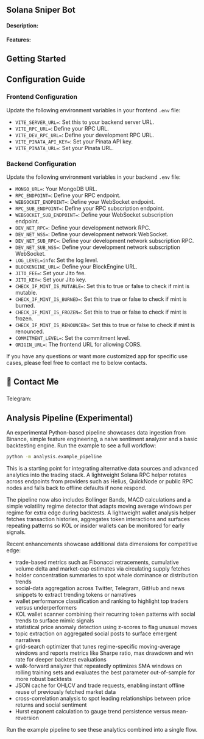 ## Solana Sniper Bot

#### Description:

#### Features:

## Getting Started

## Configuration Guide

### Frontend Configuration
Update the following environment variables in your frontend `.env` file:

- `VITE_SERVER_URL=`: Set this to your backend server URL.
- `VITE_RPC_URL=`: Define your RPC URL.
- `VITE_DEV_RPC_URL=`: Define your development RPC URL.
- `VITE_PINATA_API_KEY=`: Set your Pinata API key.
- `VITE_PINATA_URL=`: Set your Pinata URL.

### Backend Configuration
Update the following environment variables in your backend `.env` file:

- `MONGO_URL=`: Your MongoDB URL.
- `RPC_ENDPOINT=`: Define your RPC endpoint.
- `WEBSOCKET_ENDPOINT=`: Define your WebSocket endpoint.
- `RPC_SUB_ENDPOINT=`: Define your RPC subscription endpoint.
- `WEBSOCKET_SUB_ENDPOINT=`: Define your WebSocket subscription endpoint.
- `DEV_NET_RPC=`: Define your development network RPC.
- `DEV_NET_WSS=`: Define your development network WebSocket.
- `DEV_NET_SUB_RPC=`: Define your development network subscription RPC.
- `DEV_NET_SUB_WSS=`: Define your development network subscription WebSocket.
- `LOG_LEVEL=info`: Set the log level.
- `BLOCKENGINE_URL=`: Define your BlockEngine URL.
- `JITO_FEE=`: Set your Jito fee.
- `JITO_KEY=`: Set your Jito key.
- `CHECK_IF_MINT_IS_MUTABLE=`: Set this to true or false to check if mint is mutable.
- `CHECK_IF_MINT_IS_BURNED=`: Set this to true or false to check if mint is burned.
- `CHECK_IF_MINT_IS_FROZEN=`: Set this to true or false to check if mint is frozen.
- `CHECK_IF_MINT_IS_RENOUNCED=`: Set this to true or false to check if mint is renounced.
- `COMMITMENT_LEVEL=`: Set the commitment level.
- `ORIGIN_URL=`: The frontend URL for allowing CORS.

If you have any questions or want more customized app for specific use cases, please feel free to contact me to below contacts.

## 👋 Contact Me

### 
Telegram:
###

## Analysis Pipeline (Experimental)

An experimental Python-based pipeline showcases data ingestion from Binance, simple feature engineering, a naive sentiment analyzer and a basic backtesting engine. Run the example to see a full workflow:

```bash
python -m analysis.example_pipeline
```

This is a starting point for integrating alternative data sources and advanced analytics into the trading stack. A lightweight
Solana RPC helper rotates across endpoints from providers such as Helius, QuickNode or public RPC nodes and falls back to
offline defaults if none respond.

The pipeline now also includes Bollinger Bands, MACD calculations and a simple volatility regime detector that adapts moving
average windows per regime for extra edge during backtests. A lightweight wallet
analysis helper fetches transaction histories, aggregates token interactions and
surfaces repeating patterns so KOL or insider wallets can be monitored for early
signals.

Recent enhancements showcase additional data dimensions for competitive edge:

- trade-based metrics such as Fibonacci retracements, cumulative volume delta and
  market-cap estimates via circulating supply fetches
- holder concentration summaries to spot whale dominance or distribution trends
- social-data aggregation across Twitter, Telegram, GitHub and news snippets to
  extract trending tokens or narratives
- wallet performance classification and ranking to highlight top traders versus
  underperformers
- KOL wallet scanner combining their recurring token patterns with social
  trends to surface mimic signals
- statistical price anomaly detection using z-scores to flag unusual moves
- topic extraction on aggregated social posts to surface emergent narratives
- grid-search optimizer that tunes regime-specific moving-average windows and
  reports metrics like Sharpe ratio, max drawdown and win rate for deeper
  backtest evaluations
- walk-forward analyzer that repeatedly optimizes SMA windows on rolling
  training sets and evaluates the best parameter out-of-sample for more robust
  backtests
- JSON cache for OHLCV and trade requests, enabling instant offline reuse of
  previously fetched market data
- cross-correlation analysis to spot leading relationships between price
  returns and social sentiment
- Hurst exponent calculation to gauge trend persistence versus
  mean-reversion

Run the example pipeline to see these analytics combined into a single flow.
